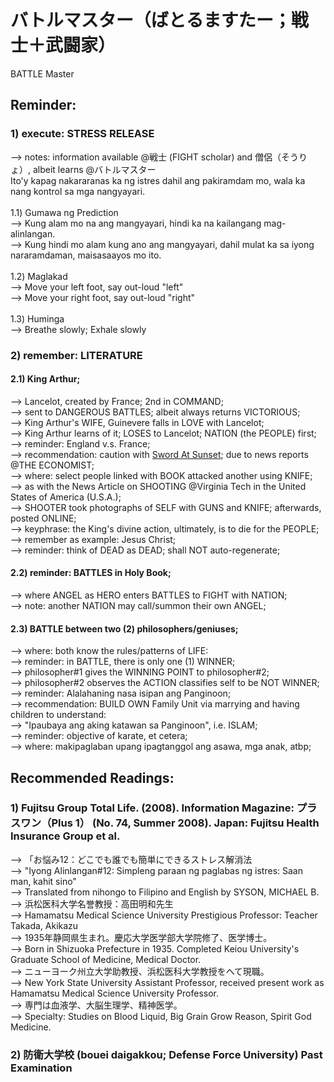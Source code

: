 # バトルマスター（ばとるますたー；戦士＋武闘家）
BATTLE Master

## Reminder:
### 1) execute: STRESS RELEASE
--> notes: information available @戦士 (FIGHT scholar) and 僧侶（そうりょ）, albeit learns @バトルマスター<br/>
Ito'y kapag nakararanas ka ng istres dahil ang pakiramdam mo, wala ka nang kontrol sa mga nangyayari.<br/>
<br/>
1.1) Gumawa ng Prediction<br/>
--> Kung alam mo na ang mangyayari, hindi ka na kailangang mag-alinlangan.<br/>
--> Kung hindi mo alam kung ano ang mangyayari, dahil mulat ka sa iyong nararamdaman, maisasaayos mo ito.<br/>
<br/>
1.2) Maglakad<br/>
--> Move your left foot, say out-loud "left"<br/>
--> Move your right foot, say out-loud "right"<br/>
<br/>
1.3) Huminga<br/>
--> Breathe slowly; Exhale slowly<br/>

### 2) remember: LITERATURE
#### 2.1) King Arthur;
--> Lancelot, created by France; 2nd in COMMAND;<br/> 
--> sent to DANGEROUS BATTLES; albeit always returns VICTORIOUS;<br/> 
--> King Arthur's WIFE, Guinevere falls in LOVE with Lancelot;<br/>
--> King Arthur learns of it; LOSES to Lancelot; NATION (the PEOPLE) first;<br/>
--> reminder: England v.s. France;<br/>
--> recommendation: caution with [Sword At Sunset](https://www.amazon.com/Sword-at-Sunset-Rosemary-Sutcliff-ebook/dp/B00A25NLY0); due to news reports @THE ECONOMIST;<br/>
--> where: select people linked with BOOK attacked another using KNIFE;<br/> 
--> as with the News Article on SHOOTING @Virginia Tech in the United States of America (U.S.A.);<br/> 
--> SHOOTER took photographs of SELF with GUNS and KNIFE; afterwards, posted ONLINE;<br/>
--> keyphrase: the King's divine action, ultimately, is to die for the PEOPLE;<br/>
--> remember as example: Jesus Christ;<br/>
--> reminder: think of DEAD as DEAD; shall NOT auto-regenerate;<br/>

#### 2.2) reminder: BATTLES in Holy Book; 
--> where ANGEL as HERO enters BATTLES to FIGHT with NATION;<br/>
--> note: another NATION may call/summon their own ANGEL;<br/>

#### 2.3) BATTLE between two (2) philosophers/geniuses;
--> where: both know the rules/patterns of LIFE:<br/>
--> reminder: in BATTLE, there is only one (1) WINNER;<br/>
--> philosopher#1 gives the WINNING POINT to philosopher#2;<br/>
--> philosopher#2 observes the ACTION classifies self to be NOT WINNER;<br/>
--> reminder: Alalahaning nasa isipan ang Panginoon;<br/>
--> recommendation: BUILD OWN Family Unit via marrying and having children to understand:<br/>
--> "Ipaubaya ang aking katawan sa Panginoon", i.e. ISLAM;<br/>
--> reminder: objective of karate, et cetera;<br/>
--> where: makipaglaban upang ipagtanggol ang asawa, mga anak, atbp;

## Recommended Readings: 
### 1) Fujitsu Group Total Life. (2008). Information Magazine: プラスワン（Plus 1） (No. 74, Summer 2008). Japan: Fujitsu Health Insurance Group et al.<br/>
--> 「お悩み12：どこでも誰でも簡単にできるストレス解消法<br/>
--> "Iyong Alinlangan#12: Simpleng paraan ng paglabas ng istres: Saan man, kahit sino"<br/>
--> Translated from nihongo to Filipino and English by SYSON, MICHAEL B.<br/>
--> 浜松医科大学名誉教授：高田明和先生<br/>
--> Hamamatsu Medical Science University Prestigious Professor: Teacher Takada, Akikazu<br/>
--> 1935年静岡県生まれ。慶応大学医学部大学院修了、医学博士。<br/>
--> Born in Shizuoka Prefecture in 1935. Completed Keiou University's Graduate School of Medicine, Medical Doctor.<br/>
--> ニューヨーク州立大学助教授、浜松医科大学教授をへて現職。<br/>
--> New York State University Assistant Professor, received present work as Hamamatsu Medical Science University Professor.<br/>
--> 専門は血液学、大脳生理学、精神医学。<br/>
--> Specialty: Studies on Blood Liquid, Big Grain Grow Reason, Spirit God Medicine.<br/>

### 2) 防衛大学校 (bouei daigakkou; Defense Force University) Past Examination
